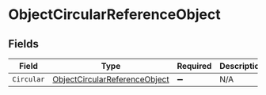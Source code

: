# ObjectCircularReferenceObject


## Fields

| Field                                                                                 | Type                                                                                  | Required                                                                              | Description                                                                           |
| ------------------------------------------------------------------------------------- | ------------------------------------------------------------------------------------- | ------------------------------------------------------------------------------------- | ------------------------------------------------------------------------------------- |
| `Circular`                                                                            | [ObjectCircularReferenceObject](../../Models/Shared/ObjectCircularReferenceObject.md) | :heavy_minus_sign:                                                                    | N/A                                                                                   |